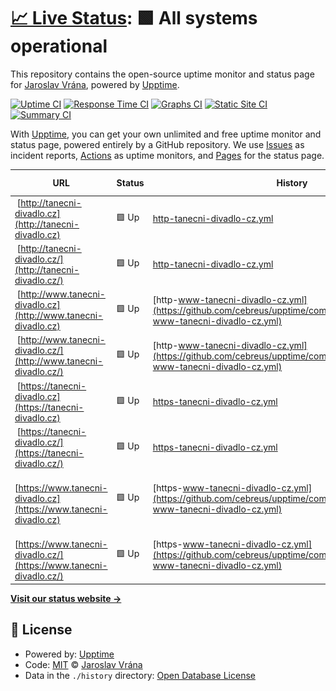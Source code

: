 # [📈 Live Status](https://upptime.cebre.us): <!--live status--> **🟩 All systems operational**

This repository contains the open-source uptime monitor and status page for [Jaroslav Vrána](https://www.cebre.us/), powered by [Upptime](https://github.com/upptime/upptime).

[![Uptime CI](https://github.com/cebreus/upptime/workflows/Uptime%20CI/badge.svg)](https://github.com/cebreus/upptime/actions?query=workflow%3A%22Uptime+CI%22)
[![Response Time CI](https://github.com/cebreus/upptime/workflows/Response%20Time%20CI/badge.svg)](https://github.com/cebreus/upptime/actions?query=workflow%3A%22Response+Time+CI%22)
[![Graphs CI](https://github.com/cebreus/upptime/workflows/Graphs%20CI/badge.svg)](https://github.com/cebreus/upptime/actions?query=workflow%3A%22Graphs+CI%22)
[![Static Site CI](https://github.com/cebreus/upptime/workflows/Static%20Site%20CI/badge.svg)](https://github.com/cebreus/upptime/actions?query=workflow%3A%22Static+Site+CI%22)
[![Summary CI](https://github.com/cebreus/upptime/workflows/Summary%20CI/badge.svg)](https://github.com/cebreus/upptime/actions?query=workflow%3A%22Summary+CI%22)

With [Upptime](https://upptime.js.org), you can get your own unlimited and free uptime monitor and status page, powered entirely by a GitHub repository. We use [Issues](https://github.com/cebreus/upptime/issues) as incident reports, [Actions](https://github.com/cebreus/upptime/actions) as uptime monitors, and [Pages](https://upptime.cebre.us) for the status page.

<!--start: status pages-->
<!-- This summary is generated by Upptime (https://github.com/upptime/upptime) -->
<!-- Do not edit this manually, your changes will be overwritten -->
<!-- prettier-ignore -->
| URL | Status | History | Response Time | Uptime |
| --- | ------ | ------- | ------------- | ------ |
| <img alt="" src="https://favicons.githubusercontent.com/tanecni-divadlo.cz" height="13"> [http://tanecni-divadlo.cz](http://tanecni-divadlo.cz) | 🟩 Up | [http-tanecni-divadlo-cz.yml](https://github.com/cebreus/upptime/commits/HEAD/history/http-tanecni-divadlo-cz.yml) | <details><summary><img alt="Response time graph" src="./graphs/http-tanecni-divadlo-cz/response-time-week.png" height="20"> 945ms</summary><br><a href="https://upptime.cebre.us/history/http-tanecni-divadlo-cz"><img alt="Response time 945" src="https://img.shields.io/endpoint?url=https%3A%2F%2Fraw.githubusercontent.com%2Fcebreus%2Fupptime%2FHEAD%2Fapi%2Fhttp-tanecni-divadlo-cz%2Fresponse-time.json"></a><br><a href="https://upptime.cebre.us/history/http-tanecni-divadlo-cz"><img alt="24-hour response time 945" src="https://img.shields.io/endpoint?url=https%3A%2F%2Fraw.githubusercontent.com%2Fcebreus%2Fupptime%2FHEAD%2Fapi%2Fhttp-tanecni-divadlo-cz%2Fresponse-time-day.json"></a><br><a href="https://upptime.cebre.us/history/http-tanecni-divadlo-cz"><img alt="7-day response time 945" src="https://img.shields.io/endpoint?url=https%3A%2F%2Fraw.githubusercontent.com%2Fcebreus%2Fupptime%2FHEAD%2Fapi%2Fhttp-tanecni-divadlo-cz%2Fresponse-time-week.json"></a><br><a href="https://upptime.cebre.us/history/http-tanecni-divadlo-cz"><img alt="30-day response time 945" src="https://img.shields.io/endpoint?url=https%3A%2F%2Fraw.githubusercontent.com%2Fcebreus%2Fupptime%2FHEAD%2Fapi%2Fhttp-tanecni-divadlo-cz%2Fresponse-time-month.json"></a><br><a href="https://upptime.cebre.us/history/http-tanecni-divadlo-cz"><img alt="1-year response time 945" src="https://img.shields.io/endpoint?url=https%3A%2F%2Fraw.githubusercontent.com%2Fcebreus%2Fupptime%2FHEAD%2Fapi%2Fhttp-tanecni-divadlo-cz%2Fresponse-time-year.json"></a></details> | <details><summary><a href="https://upptime.cebre.us/history/http-tanecni-divadlo-cz">100.00%</a></summary><a href="https://upptime.cebre.us/history/http-tanecni-divadlo-cz"><img alt="All-time uptime 100.00%" src="https://img.shields.io/endpoint?url=https%3A%2F%2Fraw.githubusercontent.com%2Fcebreus%2Fupptime%2FHEAD%2Fapi%2Fhttp-tanecni-divadlo-cz%2Fuptime.json"></a><br><a href="https://upptime.cebre.us/history/http-tanecni-divadlo-cz"><img alt="24-hour uptime 100.00%" src="https://img.shields.io/endpoint?url=https%3A%2F%2Fraw.githubusercontent.com%2Fcebreus%2Fupptime%2FHEAD%2Fapi%2Fhttp-tanecni-divadlo-cz%2Fuptime-day.json"></a><br><a href="https://upptime.cebre.us/history/http-tanecni-divadlo-cz"><img alt="7-day uptime 100.00%" src="https://img.shields.io/endpoint?url=https%3A%2F%2Fraw.githubusercontent.com%2Fcebreus%2Fupptime%2FHEAD%2Fapi%2Fhttp-tanecni-divadlo-cz%2Fuptime-week.json"></a><br><a href="https://upptime.cebre.us/history/http-tanecni-divadlo-cz"><img alt="30-day uptime 100.00%" src="https://img.shields.io/endpoint?url=https%3A%2F%2Fraw.githubusercontent.com%2Fcebreus%2Fupptime%2FHEAD%2Fapi%2Fhttp-tanecni-divadlo-cz%2Fuptime-month.json"></a><br><a href="https://upptime.cebre.us/history/http-tanecni-divadlo-cz"><img alt="1-year uptime 100.00%" src="https://img.shields.io/endpoint?url=https%3A%2F%2Fraw.githubusercontent.com%2Fcebreus%2Fupptime%2FHEAD%2Fapi%2Fhttp-tanecni-divadlo-cz%2Fuptime-year.json"></a></details>
| <img alt="" src="https://favicons.githubusercontent.com/tanecni-divadlo.cz" height="13"> [http://tanecni-divadlo.cz/](http://tanecni-divadlo.cz/) | 🟩 Up | [http-tanecni-divadlo-cz.yml](https://github.com/cebreus/upptime/commits/HEAD/history/http-tanecni-divadlo-cz.yml) | <details><summary><img alt="Response time graph" src="./graphs/http-tanecni-divadlo-cz/response-time-week.png" height="20"> 945ms</summary><br><a href="https://upptime.cebre.us/history/http-tanecni-divadlo-cz"><img alt="Response time 945" src="https://img.shields.io/endpoint?url=https%3A%2F%2Fraw.githubusercontent.com%2Fcebreus%2Fupptime%2FHEAD%2Fapi%2Fhttp-tanecni-divadlo-cz%2Fresponse-time.json"></a><br><a href="https://upptime.cebre.us/history/http-tanecni-divadlo-cz"><img alt="24-hour response time 945" src="https://img.shields.io/endpoint?url=https%3A%2F%2Fraw.githubusercontent.com%2Fcebreus%2Fupptime%2FHEAD%2Fapi%2Fhttp-tanecni-divadlo-cz%2Fresponse-time-day.json"></a><br><a href="https://upptime.cebre.us/history/http-tanecni-divadlo-cz"><img alt="7-day response time 945" src="https://img.shields.io/endpoint?url=https%3A%2F%2Fraw.githubusercontent.com%2Fcebreus%2Fupptime%2FHEAD%2Fapi%2Fhttp-tanecni-divadlo-cz%2Fresponse-time-week.json"></a><br><a href="https://upptime.cebre.us/history/http-tanecni-divadlo-cz"><img alt="30-day response time 945" src="https://img.shields.io/endpoint?url=https%3A%2F%2Fraw.githubusercontent.com%2Fcebreus%2Fupptime%2FHEAD%2Fapi%2Fhttp-tanecni-divadlo-cz%2Fresponse-time-month.json"></a><br><a href="https://upptime.cebre.us/history/http-tanecni-divadlo-cz"><img alt="1-year response time 945" src="https://img.shields.io/endpoint?url=https%3A%2F%2Fraw.githubusercontent.com%2Fcebreus%2Fupptime%2FHEAD%2Fapi%2Fhttp-tanecni-divadlo-cz%2Fresponse-time-year.json"></a></details> | <details><summary><a href="https://upptime.cebre.us/history/http-tanecni-divadlo-cz">100.00%</a></summary><a href="https://upptime.cebre.us/history/http-tanecni-divadlo-cz"><img alt="All-time uptime 100.00%" src="https://img.shields.io/endpoint?url=https%3A%2F%2Fraw.githubusercontent.com%2Fcebreus%2Fupptime%2FHEAD%2Fapi%2Fhttp-tanecni-divadlo-cz%2Fuptime.json"></a><br><a href="https://upptime.cebre.us/history/http-tanecni-divadlo-cz"><img alt="24-hour uptime 100.00%" src="https://img.shields.io/endpoint?url=https%3A%2F%2Fraw.githubusercontent.com%2Fcebreus%2Fupptime%2FHEAD%2Fapi%2Fhttp-tanecni-divadlo-cz%2Fuptime-day.json"></a><br><a href="https://upptime.cebre.us/history/http-tanecni-divadlo-cz"><img alt="7-day uptime 100.00%" src="https://img.shields.io/endpoint?url=https%3A%2F%2Fraw.githubusercontent.com%2Fcebreus%2Fupptime%2FHEAD%2Fapi%2Fhttp-tanecni-divadlo-cz%2Fuptime-week.json"></a><br><a href="https://upptime.cebre.us/history/http-tanecni-divadlo-cz"><img alt="30-day uptime 100.00%" src="https://img.shields.io/endpoint?url=https%3A%2F%2Fraw.githubusercontent.com%2Fcebreus%2Fupptime%2FHEAD%2Fapi%2Fhttp-tanecni-divadlo-cz%2Fuptime-month.json"></a><br><a href="https://upptime.cebre.us/history/http-tanecni-divadlo-cz"><img alt="1-year uptime 100.00%" src="https://img.shields.io/endpoint?url=https%3A%2F%2Fraw.githubusercontent.com%2Fcebreus%2Fupptime%2FHEAD%2Fapi%2Fhttp-tanecni-divadlo-cz%2Fuptime-year.json"></a></details>
| <img alt="" src="https://favicons.githubusercontent.com/www.tanecni-divadlo.cz" height="13"> [http://www.tanecni-divadlo.cz](http://www.tanecni-divadlo.cz) | 🟩 Up | [http-www-tanecni-divadlo-cz.yml](https://github.com/cebreus/upptime/commits/HEAD/history/http-www-tanecni-divadlo-cz.yml) | <details><summary><img alt="Response time graph" src="./graphs/http-www-tanecni-divadlo-cz/response-time-week.png" height="20"> 569ms</summary><br><a href="https://upptime.cebre.us/history/http-www-tanecni-divadlo-cz"><img alt="Response time 569" src="https://img.shields.io/endpoint?url=https%3A%2F%2Fraw.githubusercontent.com%2Fcebreus%2Fupptime%2FHEAD%2Fapi%2Fhttp-www-tanecni-divadlo-cz%2Fresponse-time.json"></a><br><a href="https://upptime.cebre.us/history/http-www-tanecni-divadlo-cz"><img alt="24-hour response time 569" src="https://img.shields.io/endpoint?url=https%3A%2F%2Fraw.githubusercontent.com%2Fcebreus%2Fupptime%2FHEAD%2Fapi%2Fhttp-www-tanecni-divadlo-cz%2Fresponse-time-day.json"></a><br><a href="https://upptime.cebre.us/history/http-www-tanecni-divadlo-cz"><img alt="7-day response time 569" src="https://img.shields.io/endpoint?url=https%3A%2F%2Fraw.githubusercontent.com%2Fcebreus%2Fupptime%2FHEAD%2Fapi%2Fhttp-www-tanecni-divadlo-cz%2Fresponse-time-week.json"></a><br><a href="https://upptime.cebre.us/history/http-www-tanecni-divadlo-cz"><img alt="30-day response time 569" src="https://img.shields.io/endpoint?url=https%3A%2F%2Fraw.githubusercontent.com%2Fcebreus%2Fupptime%2FHEAD%2Fapi%2Fhttp-www-tanecni-divadlo-cz%2Fresponse-time-month.json"></a><br><a href="https://upptime.cebre.us/history/http-www-tanecni-divadlo-cz"><img alt="1-year response time 569" src="https://img.shields.io/endpoint?url=https%3A%2F%2Fraw.githubusercontent.com%2Fcebreus%2Fupptime%2FHEAD%2Fapi%2Fhttp-www-tanecni-divadlo-cz%2Fresponse-time-year.json"></a></details> | <details><summary><a href="https://upptime.cebre.us/history/http-www-tanecni-divadlo-cz">100.00%</a></summary><a href="https://upptime.cebre.us/history/http-www-tanecni-divadlo-cz"><img alt="All-time uptime 100.00%" src="https://img.shields.io/endpoint?url=https%3A%2F%2Fraw.githubusercontent.com%2Fcebreus%2Fupptime%2FHEAD%2Fapi%2Fhttp-www-tanecni-divadlo-cz%2Fuptime.json"></a><br><a href="https://upptime.cebre.us/history/http-www-tanecni-divadlo-cz"><img alt="24-hour uptime 100.00%" src="https://img.shields.io/endpoint?url=https%3A%2F%2Fraw.githubusercontent.com%2Fcebreus%2Fupptime%2FHEAD%2Fapi%2Fhttp-www-tanecni-divadlo-cz%2Fuptime-day.json"></a><br><a href="https://upptime.cebre.us/history/http-www-tanecni-divadlo-cz"><img alt="7-day uptime 100.00%" src="https://img.shields.io/endpoint?url=https%3A%2F%2Fraw.githubusercontent.com%2Fcebreus%2Fupptime%2FHEAD%2Fapi%2Fhttp-www-tanecni-divadlo-cz%2Fuptime-week.json"></a><br><a href="https://upptime.cebre.us/history/http-www-tanecni-divadlo-cz"><img alt="30-day uptime 100.00%" src="https://img.shields.io/endpoint?url=https%3A%2F%2Fraw.githubusercontent.com%2Fcebreus%2Fupptime%2FHEAD%2Fapi%2Fhttp-www-tanecni-divadlo-cz%2Fuptime-month.json"></a><br><a href="https://upptime.cebre.us/history/http-www-tanecni-divadlo-cz"><img alt="1-year uptime 100.00%" src="https://img.shields.io/endpoint?url=https%3A%2F%2Fraw.githubusercontent.com%2Fcebreus%2Fupptime%2FHEAD%2Fapi%2Fhttp-www-tanecni-divadlo-cz%2Fuptime-year.json"></a></details>
| <img alt="" src="https://favicons.githubusercontent.com/www.tanecni-divadlo.cz" height="13"> [http://www.tanecni-divadlo.cz/](http://www.tanecni-divadlo.cz/) | 🟩 Up | [http-www-tanecni-divadlo-cz.yml](https://github.com/cebreus/upptime/commits/HEAD/history/http-www-tanecni-divadlo-cz.yml) | <details><summary><img alt="Response time graph" src="./graphs/http-www-tanecni-divadlo-cz/response-time-week.png" height="20"> 569ms</summary><br><a href="https://upptime.cebre.us/history/http-www-tanecni-divadlo-cz"><img alt="Response time 569" src="https://img.shields.io/endpoint?url=https%3A%2F%2Fraw.githubusercontent.com%2Fcebreus%2Fupptime%2FHEAD%2Fapi%2Fhttp-www-tanecni-divadlo-cz%2Fresponse-time.json"></a><br><a href="https://upptime.cebre.us/history/http-www-tanecni-divadlo-cz"><img alt="24-hour response time 569" src="https://img.shields.io/endpoint?url=https%3A%2F%2Fraw.githubusercontent.com%2Fcebreus%2Fupptime%2FHEAD%2Fapi%2Fhttp-www-tanecni-divadlo-cz%2Fresponse-time-day.json"></a><br><a href="https://upptime.cebre.us/history/http-www-tanecni-divadlo-cz"><img alt="7-day response time 569" src="https://img.shields.io/endpoint?url=https%3A%2F%2Fraw.githubusercontent.com%2Fcebreus%2Fupptime%2FHEAD%2Fapi%2Fhttp-www-tanecni-divadlo-cz%2Fresponse-time-week.json"></a><br><a href="https://upptime.cebre.us/history/http-www-tanecni-divadlo-cz"><img alt="30-day response time 569" src="https://img.shields.io/endpoint?url=https%3A%2F%2Fraw.githubusercontent.com%2Fcebreus%2Fupptime%2FHEAD%2Fapi%2Fhttp-www-tanecni-divadlo-cz%2Fresponse-time-month.json"></a><br><a href="https://upptime.cebre.us/history/http-www-tanecni-divadlo-cz"><img alt="1-year response time 569" src="https://img.shields.io/endpoint?url=https%3A%2F%2Fraw.githubusercontent.com%2Fcebreus%2Fupptime%2FHEAD%2Fapi%2Fhttp-www-tanecni-divadlo-cz%2Fresponse-time-year.json"></a></details> | <details><summary><a href="https://upptime.cebre.us/history/http-www-tanecni-divadlo-cz">100.00%</a></summary><a href="https://upptime.cebre.us/history/http-www-tanecni-divadlo-cz"><img alt="All-time uptime 100.00%" src="https://img.shields.io/endpoint?url=https%3A%2F%2Fraw.githubusercontent.com%2Fcebreus%2Fupptime%2FHEAD%2Fapi%2Fhttp-www-tanecni-divadlo-cz%2Fuptime.json"></a><br><a href="https://upptime.cebre.us/history/http-www-tanecni-divadlo-cz"><img alt="24-hour uptime 100.00%" src="https://img.shields.io/endpoint?url=https%3A%2F%2Fraw.githubusercontent.com%2Fcebreus%2Fupptime%2FHEAD%2Fapi%2Fhttp-www-tanecni-divadlo-cz%2Fuptime-day.json"></a><br><a href="https://upptime.cebre.us/history/http-www-tanecni-divadlo-cz"><img alt="7-day uptime 100.00%" src="https://img.shields.io/endpoint?url=https%3A%2F%2Fraw.githubusercontent.com%2Fcebreus%2Fupptime%2FHEAD%2Fapi%2Fhttp-www-tanecni-divadlo-cz%2Fuptime-week.json"></a><br><a href="https://upptime.cebre.us/history/http-www-tanecni-divadlo-cz"><img alt="30-day uptime 100.00%" src="https://img.shields.io/endpoint?url=https%3A%2F%2Fraw.githubusercontent.com%2Fcebreus%2Fupptime%2FHEAD%2Fapi%2Fhttp-www-tanecni-divadlo-cz%2Fuptime-month.json"></a><br><a href="https://upptime.cebre.us/history/http-www-tanecni-divadlo-cz"><img alt="1-year uptime 100.00%" src="https://img.shields.io/endpoint?url=https%3A%2F%2Fraw.githubusercontent.com%2Fcebreus%2Fupptime%2FHEAD%2Fapi%2Fhttp-www-tanecni-divadlo-cz%2Fuptime-year.json"></a></details>
| <img alt="" src="https://favicons.githubusercontent.com/tanecni-divadlo.cz" height="13"> [https://tanecni-divadlo.cz](https://tanecni-divadlo.cz) | 🟩 Up | [https-tanecni-divadlo-cz.yml](https://github.com/cebreus/upptime/commits/HEAD/history/https-tanecni-divadlo-cz.yml) | <details><summary><img alt="Response time graph" src="./graphs/https-tanecni-divadlo-cz/response-time-week.png" height="20"> 254ms</summary><br><a href="https://upptime.cebre.us/history/https-tanecni-divadlo-cz"><img alt="Response time 254" src="https://img.shields.io/endpoint?url=https%3A%2F%2Fraw.githubusercontent.com%2Fcebreus%2Fupptime%2FHEAD%2Fapi%2Fhttps-tanecni-divadlo-cz%2Fresponse-time.json"></a><br><a href="https://upptime.cebre.us/history/https-tanecni-divadlo-cz"><img alt="24-hour response time 254" src="https://img.shields.io/endpoint?url=https%3A%2F%2Fraw.githubusercontent.com%2Fcebreus%2Fupptime%2FHEAD%2Fapi%2Fhttps-tanecni-divadlo-cz%2Fresponse-time-day.json"></a><br><a href="https://upptime.cebre.us/history/https-tanecni-divadlo-cz"><img alt="7-day response time 254" src="https://img.shields.io/endpoint?url=https%3A%2F%2Fraw.githubusercontent.com%2Fcebreus%2Fupptime%2FHEAD%2Fapi%2Fhttps-tanecni-divadlo-cz%2Fresponse-time-week.json"></a><br><a href="https://upptime.cebre.us/history/https-tanecni-divadlo-cz"><img alt="30-day response time 254" src="https://img.shields.io/endpoint?url=https%3A%2F%2Fraw.githubusercontent.com%2Fcebreus%2Fupptime%2FHEAD%2Fapi%2Fhttps-tanecni-divadlo-cz%2Fresponse-time-month.json"></a><br><a href="https://upptime.cebre.us/history/https-tanecni-divadlo-cz"><img alt="1-year response time 254" src="https://img.shields.io/endpoint?url=https%3A%2F%2Fraw.githubusercontent.com%2Fcebreus%2Fupptime%2FHEAD%2Fapi%2Fhttps-tanecni-divadlo-cz%2Fresponse-time-year.json"></a></details> | <details><summary><a href="https://upptime.cebre.us/history/https-tanecni-divadlo-cz">100.00%</a></summary><a href="https://upptime.cebre.us/history/https-tanecni-divadlo-cz"><img alt="All-time uptime 100.00%" src="https://img.shields.io/endpoint?url=https%3A%2F%2Fraw.githubusercontent.com%2Fcebreus%2Fupptime%2FHEAD%2Fapi%2Fhttps-tanecni-divadlo-cz%2Fuptime.json"></a><br><a href="https://upptime.cebre.us/history/https-tanecni-divadlo-cz"><img alt="24-hour uptime 100.00%" src="https://img.shields.io/endpoint?url=https%3A%2F%2Fraw.githubusercontent.com%2Fcebreus%2Fupptime%2FHEAD%2Fapi%2Fhttps-tanecni-divadlo-cz%2Fuptime-day.json"></a><br><a href="https://upptime.cebre.us/history/https-tanecni-divadlo-cz"><img alt="7-day uptime 100.00%" src="https://img.shields.io/endpoint?url=https%3A%2F%2Fraw.githubusercontent.com%2Fcebreus%2Fupptime%2FHEAD%2Fapi%2Fhttps-tanecni-divadlo-cz%2Fuptime-week.json"></a><br><a href="https://upptime.cebre.us/history/https-tanecni-divadlo-cz"><img alt="30-day uptime 100.00%" src="https://img.shields.io/endpoint?url=https%3A%2F%2Fraw.githubusercontent.com%2Fcebreus%2Fupptime%2FHEAD%2Fapi%2Fhttps-tanecni-divadlo-cz%2Fuptime-month.json"></a><br><a href="https://upptime.cebre.us/history/https-tanecni-divadlo-cz"><img alt="1-year uptime 100.00%" src="https://img.shields.io/endpoint?url=https%3A%2F%2Fraw.githubusercontent.com%2Fcebreus%2Fupptime%2FHEAD%2Fapi%2Fhttps-tanecni-divadlo-cz%2Fuptime-year.json"></a></details>
| <img alt="" src="https://favicons.githubusercontent.com/tanecni-divadlo.cz" height="13"> [https://tanecni-divadlo.cz/](https://tanecni-divadlo.cz/) | 🟩 Up | [https-tanecni-divadlo-cz.yml](https://github.com/cebreus/upptime/commits/HEAD/history/https-tanecni-divadlo-cz.yml) | <details><summary><img alt="Response time graph" src="./graphs/https-tanecni-divadlo-cz/response-time-week.png" height="20"> 254ms</summary><br><a href="https://upptime.cebre.us/history/https-tanecni-divadlo-cz"><img alt="Response time 254" src="https://img.shields.io/endpoint?url=https%3A%2F%2Fraw.githubusercontent.com%2Fcebreus%2Fupptime%2FHEAD%2Fapi%2Fhttps-tanecni-divadlo-cz%2Fresponse-time.json"></a><br><a href="https://upptime.cebre.us/history/https-tanecni-divadlo-cz"><img alt="24-hour response time 254" src="https://img.shields.io/endpoint?url=https%3A%2F%2Fraw.githubusercontent.com%2Fcebreus%2Fupptime%2FHEAD%2Fapi%2Fhttps-tanecni-divadlo-cz%2Fresponse-time-day.json"></a><br><a href="https://upptime.cebre.us/history/https-tanecni-divadlo-cz"><img alt="7-day response time 254" src="https://img.shields.io/endpoint?url=https%3A%2F%2Fraw.githubusercontent.com%2Fcebreus%2Fupptime%2FHEAD%2Fapi%2Fhttps-tanecni-divadlo-cz%2Fresponse-time-week.json"></a><br><a href="https://upptime.cebre.us/history/https-tanecni-divadlo-cz"><img alt="30-day response time 254" src="https://img.shields.io/endpoint?url=https%3A%2F%2Fraw.githubusercontent.com%2Fcebreus%2Fupptime%2FHEAD%2Fapi%2Fhttps-tanecni-divadlo-cz%2Fresponse-time-month.json"></a><br><a href="https://upptime.cebre.us/history/https-tanecni-divadlo-cz"><img alt="1-year response time 254" src="https://img.shields.io/endpoint?url=https%3A%2F%2Fraw.githubusercontent.com%2Fcebreus%2Fupptime%2FHEAD%2Fapi%2Fhttps-tanecni-divadlo-cz%2Fresponse-time-year.json"></a></details> | <details><summary><a href="https://upptime.cebre.us/history/https-tanecni-divadlo-cz">100.00%</a></summary><a href="https://upptime.cebre.us/history/https-tanecni-divadlo-cz"><img alt="All-time uptime 100.00%" src="https://img.shields.io/endpoint?url=https%3A%2F%2Fraw.githubusercontent.com%2Fcebreus%2Fupptime%2FHEAD%2Fapi%2Fhttps-tanecni-divadlo-cz%2Fuptime.json"></a><br><a href="https://upptime.cebre.us/history/https-tanecni-divadlo-cz"><img alt="24-hour uptime 100.00%" src="https://img.shields.io/endpoint?url=https%3A%2F%2Fraw.githubusercontent.com%2Fcebreus%2Fupptime%2FHEAD%2Fapi%2Fhttps-tanecni-divadlo-cz%2Fuptime-day.json"></a><br><a href="https://upptime.cebre.us/history/https-tanecni-divadlo-cz"><img alt="7-day uptime 100.00%" src="https://img.shields.io/endpoint?url=https%3A%2F%2Fraw.githubusercontent.com%2Fcebreus%2Fupptime%2FHEAD%2Fapi%2Fhttps-tanecni-divadlo-cz%2Fuptime-week.json"></a><br><a href="https://upptime.cebre.us/history/https-tanecni-divadlo-cz"><img alt="30-day uptime 100.00%" src="https://img.shields.io/endpoint?url=https%3A%2F%2Fraw.githubusercontent.com%2Fcebreus%2Fupptime%2FHEAD%2Fapi%2Fhttps-tanecni-divadlo-cz%2Fuptime-month.json"></a><br><a href="https://upptime.cebre.us/history/https-tanecni-divadlo-cz"><img alt="1-year uptime 100.00%" src="https://img.shields.io/endpoint?url=https%3A%2F%2Fraw.githubusercontent.com%2Fcebreus%2Fupptime%2FHEAD%2Fapi%2Fhttps-tanecni-divadlo-cz%2Fuptime-year.json"></a></details>
| <img alt="" src="https://favicons.githubusercontent.com/www.tanecni-divadlo.cz" height="13"> [https://www.tanecni-divadlo.cz](https://www.tanecni-divadlo.cz) | 🟩 Up | [https-www-tanecni-divadlo-cz.yml](https://github.com/cebreus/upptime/commits/HEAD/history/https-www-tanecni-divadlo-cz.yml) | <details><summary><img alt="Response time graph" src="./graphs/https-www-tanecni-divadlo-cz/response-time-week.png" height="20"> 269ms</summary><br><a href="https://upptime.cebre.us/history/https-www-tanecni-divadlo-cz"><img alt="Response time 269" src="https://img.shields.io/endpoint?url=https%3A%2F%2Fraw.githubusercontent.com%2Fcebreus%2Fupptime%2FHEAD%2Fapi%2Fhttps-www-tanecni-divadlo-cz%2Fresponse-time.json"></a><br><a href="https://upptime.cebre.us/history/https-www-tanecni-divadlo-cz"><img alt="24-hour response time 269" src="https://img.shields.io/endpoint?url=https%3A%2F%2Fraw.githubusercontent.com%2Fcebreus%2Fupptime%2FHEAD%2Fapi%2Fhttps-www-tanecni-divadlo-cz%2Fresponse-time-day.json"></a><br><a href="https://upptime.cebre.us/history/https-www-tanecni-divadlo-cz"><img alt="7-day response time 269" src="https://img.shields.io/endpoint?url=https%3A%2F%2Fraw.githubusercontent.com%2Fcebreus%2Fupptime%2FHEAD%2Fapi%2Fhttps-www-tanecni-divadlo-cz%2Fresponse-time-week.json"></a><br><a href="https://upptime.cebre.us/history/https-www-tanecni-divadlo-cz"><img alt="30-day response time 269" src="https://img.shields.io/endpoint?url=https%3A%2F%2Fraw.githubusercontent.com%2Fcebreus%2Fupptime%2FHEAD%2Fapi%2Fhttps-www-tanecni-divadlo-cz%2Fresponse-time-month.json"></a><br><a href="https://upptime.cebre.us/history/https-www-tanecni-divadlo-cz"><img alt="1-year response time 269" src="https://img.shields.io/endpoint?url=https%3A%2F%2Fraw.githubusercontent.com%2Fcebreus%2Fupptime%2FHEAD%2Fapi%2Fhttps-www-tanecni-divadlo-cz%2Fresponse-time-year.json"></a></details> | <details><summary><a href="https://upptime.cebre.us/history/https-www-tanecni-divadlo-cz">100.00%</a></summary><a href="https://upptime.cebre.us/history/https-www-tanecni-divadlo-cz"><img alt="All-time uptime 100.00%" src="https://img.shields.io/endpoint?url=https%3A%2F%2Fraw.githubusercontent.com%2Fcebreus%2Fupptime%2FHEAD%2Fapi%2Fhttps-www-tanecni-divadlo-cz%2Fuptime.json"></a><br><a href="https://upptime.cebre.us/history/https-www-tanecni-divadlo-cz"><img alt="24-hour uptime 100.00%" src="https://img.shields.io/endpoint?url=https%3A%2F%2Fraw.githubusercontent.com%2Fcebreus%2Fupptime%2FHEAD%2Fapi%2Fhttps-www-tanecni-divadlo-cz%2Fuptime-day.json"></a><br><a href="https://upptime.cebre.us/history/https-www-tanecni-divadlo-cz"><img alt="7-day uptime 100.00%" src="https://img.shields.io/endpoint?url=https%3A%2F%2Fraw.githubusercontent.com%2Fcebreus%2Fupptime%2FHEAD%2Fapi%2Fhttps-www-tanecni-divadlo-cz%2Fuptime-week.json"></a><br><a href="https://upptime.cebre.us/history/https-www-tanecni-divadlo-cz"><img alt="30-day uptime 100.00%" src="https://img.shields.io/endpoint?url=https%3A%2F%2Fraw.githubusercontent.com%2Fcebreus%2Fupptime%2FHEAD%2Fapi%2Fhttps-www-tanecni-divadlo-cz%2Fuptime-month.json"></a><br><a href="https://upptime.cebre.us/history/https-www-tanecni-divadlo-cz"><img alt="1-year uptime 100.00%" src="https://img.shields.io/endpoint?url=https%3A%2F%2Fraw.githubusercontent.com%2Fcebreus%2Fupptime%2FHEAD%2Fapi%2Fhttps-www-tanecni-divadlo-cz%2Fuptime-year.json"></a></details>
| <img alt="" src="https://favicons.githubusercontent.com/www.tanecni-divadlo.cz" height="13"> [https://www.tanecni-divadlo.cz/](https://www.tanecni-divadlo.cz/) | 🟩 Up | [https-www-tanecni-divadlo-cz.yml](https://github.com/cebreus/upptime/commits/HEAD/history/https-www-tanecni-divadlo-cz.yml) | <details><summary><img alt="Response time graph" src="./graphs/https-www-tanecni-divadlo-cz/response-time-week.png" height="20"> 269ms</summary><br><a href="https://upptime.cebre.us/history/https-www-tanecni-divadlo-cz"><img alt="Response time 269" src="https://img.shields.io/endpoint?url=https%3A%2F%2Fraw.githubusercontent.com%2Fcebreus%2Fupptime%2FHEAD%2Fapi%2Fhttps-www-tanecni-divadlo-cz%2Fresponse-time.json"></a><br><a href="https://upptime.cebre.us/history/https-www-tanecni-divadlo-cz"><img alt="24-hour response time 269" src="https://img.shields.io/endpoint?url=https%3A%2F%2Fraw.githubusercontent.com%2Fcebreus%2Fupptime%2FHEAD%2Fapi%2Fhttps-www-tanecni-divadlo-cz%2Fresponse-time-day.json"></a><br><a href="https://upptime.cebre.us/history/https-www-tanecni-divadlo-cz"><img alt="7-day response time 269" src="https://img.shields.io/endpoint?url=https%3A%2F%2Fraw.githubusercontent.com%2Fcebreus%2Fupptime%2FHEAD%2Fapi%2Fhttps-www-tanecni-divadlo-cz%2Fresponse-time-week.json"></a><br><a href="https://upptime.cebre.us/history/https-www-tanecni-divadlo-cz"><img alt="30-day response time 269" src="https://img.shields.io/endpoint?url=https%3A%2F%2Fraw.githubusercontent.com%2Fcebreus%2Fupptime%2FHEAD%2Fapi%2Fhttps-www-tanecni-divadlo-cz%2Fresponse-time-month.json"></a><br><a href="https://upptime.cebre.us/history/https-www-tanecni-divadlo-cz"><img alt="1-year response time 269" src="https://img.shields.io/endpoint?url=https%3A%2F%2Fraw.githubusercontent.com%2Fcebreus%2Fupptime%2FHEAD%2Fapi%2Fhttps-www-tanecni-divadlo-cz%2Fresponse-time-year.json"></a></details> | <details><summary><a href="https://upptime.cebre.us/history/https-www-tanecni-divadlo-cz">100.00%</a></summary><a href="https://upptime.cebre.us/history/https-www-tanecni-divadlo-cz"><img alt="All-time uptime 100.00%" src="https://img.shields.io/endpoint?url=https%3A%2F%2Fraw.githubusercontent.com%2Fcebreus%2Fupptime%2FHEAD%2Fapi%2Fhttps-www-tanecni-divadlo-cz%2Fuptime.json"></a><br><a href="https://upptime.cebre.us/history/https-www-tanecni-divadlo-cz"><img alt="24-hour uptime 100.00%" src="https://img.shields.io/endpoint?url=https%3A%2F%2Fraw.githubusercontent.com%2Fcebreus%2Fupptime%2FHEAD%2Fapi%2Fhttps-www-tanecni-divadlo-cz%2Fuptime-day.json"></a><br><a href="https://upptime.cebre.us/history/https-www-tanecni-divadlo-cz"><img alt="7-day uptime 100.00%" src="https://img.shields.io/endpoint?url=https%3A%2F%2Fraw.githubusercontent.com%2Fcebreus%2Fupptime%2FHEAD%2Fapi%2Fhttps-www-tanecni-divadlo-cz%2Fuptime-week.json"></a><br><a href="https://upptime.cebre.us/history/https-www-tanecni-divadlo-cz"><img alt="30-day uptime 100.00%" src="https://img.shields.io/endpoint?url=https%3A%2F%2Fraw.githubusercontent.com%2Fcebreus%2Fupptime%2FHEAD%2Fapi%2Fhttps-www-tanecni-divadlo-cz%2Fuptime-month.json"></a><br><a href="https://upptime.cebre.us/history/https-www-tanecni-divadlo-cz"><img alt="1-year uptime 100.00%" src="https://img.shields.io/endpoint?url=https%3A%2F%2Fraw.githubusercontent.com%2Fcebreus%2Fupptime%2FHEAD%2Fapi%2Fhttps-www-tanecni-divadlo-cz%2Fuptime-year.json"></a></details>

<!--end: status pages-->

[**Visit our status website →**](https://upptime.cebre.us)

## 📄 License

- Powered by: [Upptime](https://github.com/upptime/upptime)
- Code: [MIT](./LICENSE) © [Jaroslav Vrána](https://www.cebre.us/)
- Data in the `./history` directory: [Open Database License](https://opendatacommons.org/licenses/odbl/1-0/)
